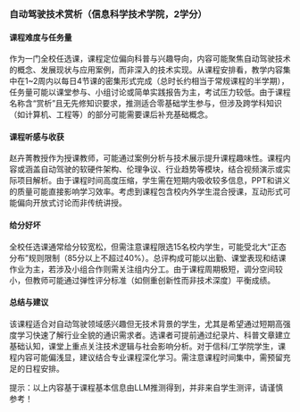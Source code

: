 ### 自动驾驶技术赏析（信息科学技术学院，2学分）

#### 课程难度与任务量  
作为一门全校任选课，课程定位偏向科普与兴趣导向，内容可能聚焦自动驾驶技术的概念、发展现状与应用案例，而非深入的技术实现。从课程安排看，教学内容集中在1~2周内以每日4节课的密集形式完成（总时长约相当于常规课程的半学期），任务量可能以课堂参与、小组讨论或简单实践报告为主，考试压力较低。由于课程名称含“赏析”且无先修知识要求，推测适合零基础学生参与，但涉及跨学科知识（如计算机、工程等）的部分可能需要课后补充基础概念。

#### 课程听感与收获  
赵卉菁教授作为授课教师，可能通过案例分析与技术展示提升课程趣味性。课程内容或涵盖自动驾驶的软硬件架构、伦理争议、行业趋势等模块，结合视频演示或实际项目解析。由于课程时间高度压缩，学生需在短期内吸收较多信息，PPT和讲义的质量可能直接影响学习效率。考虑到课程包含校内外学生混合授课，互动形式可能偏向开放式讨论而非传统讲授。

#### 给分好坏  
全校任选课通常给分较宽松，但需注意课程限选15名校内学生，可能受北大“正态分布”规则限制（85分以上不超过40%）。总评构成可能以出勤、课堂表现和结课作业为主，若涉及小组合作则需关注组内分工。由于课程周期极短，调分空间较小，但教师可能通过弹性评分标准（如侧重创新性而非技术深度）平衡成绩。

#### 总结与建议  
该课程适合对自动驾驶领域感兴趣但无技术背景的学生，尤其是希望通过短期高强度学习快速了解行业全貌的通识需求者。选课者可提前通过纪录片、科普文章建立基础认知，课堂上重点关注技术逻辑与社会影响分析。对于信科/工学院学生，课程内容可能偏浅显，建议结合专业课程深化学习。需注意课程时间集中，需预留充足的日程安排。  

提示：以上内容基于课程基本信息由LLM推测得到，并非来自学生测评，请谨慎参考！